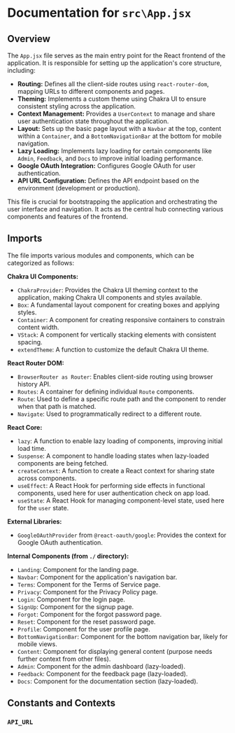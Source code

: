 # Documentation for `src\App.jsx`

## Overview

The `App.jsx` file serves as the main entry point for the React frontend of the application. It is
responsible for setting up the application's core structure, including:

- **Routing:** Defines all the client-side routes using `react-router-dom`, mapping URLs to
  different components and pages.
- **Theming:** Implements a custom theme using Chakra UI to ensure consistent styling across the
  application.
- **Context Management:** Provides a `UserContext` to manage and share user authentication state
  throughout the application.
- **Layout:** Sets up the basic page layout with a `Navbar` at the top, content within a
  `Container`, and a `BottomNavigationBar` at the bottom for mobile navigation.
- **Lazy Loading:** Implements lazy loading for certain components like `Admin`, `Feedback`, and
  `Docs` to improve initial loading performance.
- **Google OAuth Integration:** Configures Google OAuth for user authentication.
- **API URL Configuration:** Defines the API endpoint based on the environment (development or
  production).

This file is crucial for bootstrapping the application and orchestrating the user interface and
navigation. It acts as the central hub connecting various components and features of the frontend.

## Imports

The file imports various modules and components, which can be categorized as follows:

**Chakra UI Components:**

- `ChakraProvider`: Provides the Chakra UI theming context to the application, making Chakra UI
  components and styles available.
- `Box`: A fundamental layout component for creating boxes and applying styles.
- `Container`: A component for creating responsive containers to constrain content width.
- `VStack`: A component for vertically stacking elements with consistent spacing.
- `extendTheme`: A function to customize the default Chakra UI theme.

**React Router DOM:**

- `BrowserRouter as Router`: Enables client-side routing using browser history API.
- `Routes`: A container for defining individual `Route` components.
- `Route`: Used to define a specific route path and the component to render when that path is
  matched.
- `Navigate`: Used to programmatically redirect to a different route.

**React Core:**

- `lazy`: A function to enable lazy loading of components, improving initial load time.
- `Suspense`: A component to handle loading states when lazy-loaded components are being fetched.
- `createContext`: A function to create a React context for sharing state across components.
- `useEffect`: A React Hook for performing side effects in functional components, used here for user
  authentication check on app load.
- `useState`: A React Hook for managing component-level state, used here for the `user` state.

**External Libraries:**

- `GoogleOAuthProvider` from `@react-oauth/google`: Provides the context for Google OAuth
  authentication.

**Internal Components (from `./` directory):**

- `Landing`: Component for the landing page.
- `Navbar`: Component for the application's navigation bar.
- `Terms`: Component for the Terms of Service page.
- `Privacy`: Component for the Privacy Policy page.
- `Login`: Component for the login page.
- `SignUp`: Component for the signup page.
- `Forgot`: Component for the forgot password page.
- `Reset`: Component for the reset password page.
- `Profile`: Component for the user profile page.
- `BottomNavigationBar`: Component for the bottom navigation bar, likely for mobile views.
- `Content`: Component for displaying general content (purpose needs further context from other
  files).
- `Admin`: Component for the admin dashboard (lazy-loaded).
- `Feedback`: Component for the feedback page (lazy-loaded).
- `Docs`: Component for the documentation section (lazy-loaded).

## Constants and Contexts

### `API_URL`

